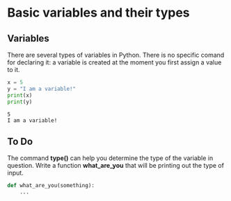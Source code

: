 # Basic variables and their types

## Variables
There are several types of variables in Python. There is no specific comand for declaring it: a variable is created at the moment you first assign a value to it.

```python
x = 5
y = "I am a variable!"
print(x)
print(y)
```
```
5
I am a variable!
```
## To Do

The command **type()** can help you determine the type of the variable in question. Write a function  **what_are_you** that will be printing out the type of input. 

```python
def what_are_you(something):
    ...
```